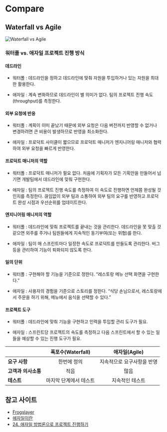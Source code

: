 # Compare

## Waterfall vs Agile

![Waterfall vs Agile](https://blog.frogslayer.com/wp-content/uploads/2015/05/agile-vs-waterfallmethod-1200x565.png)

### 워터폴 vs. 애자일 프로젝트 진행 방식

#### 데드라인

- 워터폴 : 데드라인을 정하고 데드라인에 맞춰 자원을 투입하거나 있는 자원을 최대한 활용한다.

- 애자일 : 계속 변화하므로 데드라인이 별 의미가 없다. 팀의 프로젝트 진행 속도(throughput)를 측정한다.

#### 외부 요청에 반응

- 워터폴 : 계획이 이미 끝났기 때문에 외부 요청은 다음 버전까지 반영할 수 없거나 변경하려면 큰 비용이 발생하므로 반영을 최소화한다.

- 애자일 : 프로덕트 사이클이 짧으므로 프로덕트 매니저가 엔지니어링 매니저와 협력하여 외부 요청을 빠르게 반영한다.

#### 프로덕트 매니저의 역할

- 워터폴 : 프로덕트 매니저가 필요 없다. 처음에 기획자가 모든 기획안을 만들어서 넘기면 개발팀에서 데드라인에 맞춰 구현한다.

- 애자일 : 팀의 프로젝트 진행 속도를 측정하여 이 속도로 진행하면 언제쯤 완성될 것인지를 측정한다. 끊임없이 외부 팀과 소통하여 외부 팀의 요구를 반영하고 프로덕트 완성 시점과 우선순위를 업데이트한다.

#### 엔지니어링 매니저의 역할

- 워터폴 : 데드라인에 맞춰 프로젝트를 끝내는 것을 관리한다. 데드라인을 못 맞출 것 같으면 외주를 주거나 팀원들에게 지속적인 동기부여(또는 위협)를 한다.

- 애자일 : 팀이 매 스프린트마다 일정한 속도로 프로덕트를 만들도록 관리한다. 버그 등을 관리하여 기능이 퇴화되지 않도록 한다.

#### 일의 단위

- 워터폴 : 구현해야 할 기능을 기준으로 정한다. “레스토랑 메뉴 선택 화면을 구현한다."

- 애자일 : 사용자의 경험을 기준으로 스토리를 정한다. “식당 손님으로서, 레스토랑에서 주문을 하기 위해, 메뉴에서 음식을 선택할 수 있다.”

#### 프로젝트 도구

- 워터폴 : 데드라인에 맞춰 기능을 구현하고 인력을 투입할 관리 도구가 필요.

- 애자일 : 스프린트당 프로젝트의 속도를 측정하고 다음 스프린트에서 할 수 있는 일들을 예상할 수 있는 진행 도구가 필요.

|  <center></center> |  <center>폭포수(Waterfall)</center> |  <center>애자일(Agile)</center> |
|:--------|:--------:|--------:|
|**요구 사항** | <center>한번에 정의</center> | <center>지속적으로 요구사항을 반영</center> |
|**고객과 의사소통** | <center>적음</center> | <center>많음</center> |
|**테스트** | <center>마지막 단계에서 테스트</center> | <center>지속적인 테스트<center/> |

## 참고 사이트

- [Frogslayer](https://blog.frogslayer.com/software-product-development-methodologies-agile-vs-waterfall/)
- [애자일이란](https://gmlwjd9405.github.io/2018/05/26/what-is-agile.html)
- [24. 애자일 방법론으로 프로젝트 진행하기](https://brunch.co.kr/@svillustrated/27)